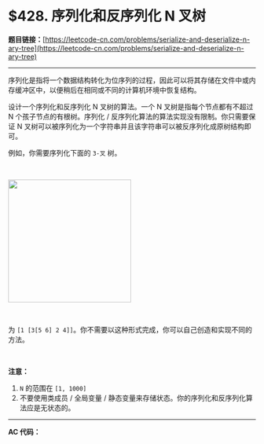 # $428. 序列化和反序列化 N 叉树

**题目链接：**[https://leetcode-cn.com/problems/serialize-and-deserialize-n-ary-tree](https://leetcode-cn.com/problems/serialize-and-deserialize-n-ary-tree)

---

<div class="content__1Y2H">
 <div class="notranslate">
  <p>序列化是指将一个数据结构转化为位序列的过程，因此可以将其存储在文件中或内存缓冲区中，以便稍后在相同或不同的计算机环境中恢复结构。</p> 
  <p>设计一个序列化和反序列化 N 叉树的算法。一个 N 叉树是指每个节点都有不超过 N 个孩子节点的有根树。序列化 / 反序列化算法的算法实现没有限制。你只需要保证 N 叉树可以被序列化为一个字符串并且该字符串可以被反序列化成原树结构即可。</p> 
  <p>例如，你需要序列化下面的 <code>3-叉</code> 树。</p> 
  <p>&nbsp;</p> 
  <p><img style="width: 250px;" src="https://assets.leetcode.com/uploads/2018/10/12/narytreeexample.png"></p> 
  <p>&nbsp;</p> 
  <p>为&nbsp;<code>[1 [3[5 6] 2 4]]</code>。你不需要以这种形式完成，你可以自己创造和实现不同的方法。</p> 
  <p>&nbsp;</p> 
  <p><strong>注意：</strong></p> 
  <ol> 
   <li><code>N</code>&nbsp;的范围在 <code>[1, 1000]</code></li> 
   <li>不要使用类成员 / 全局变量 / 静态变量来存储状态。你的序列化和反序列化算法应是无状态的。</li> 
  </ol> 
 </div>
</div>

---

**AC 代码：**

```java

```
